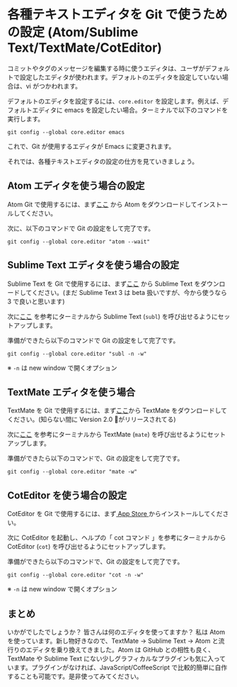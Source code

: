 # 各種テキストエディタを Git で使うための設定 (Atom/Sublime Text/TextMate/CotEditor)
コミットやタグのメッセージを編集する時に使うエディタは、ユーザがデフォルトで設定したエディタが使われます。デフォルトのエディタを設定していない場合は、vi がつかわれます。

デフォルトのエディタを設定するには、`core.editor` を設定します。例えば、デフォルトエディタに emacs を設定したい場合。ターミナルで以下のコマンドを実行します。

```
git config --global core.editor emacs
```

これで、Git が使用するエディタが Emacs に変更されます。


それでは、各種テキストエディタの設定の仕方を見ていきましょう。

## Atom エディタを使う場合の設定
Atom Git で使用するには、まず[ここ](https://atom.io/) から Atom をダウンロードしてインストールしてください。

次に、以下のコマンドで Git の設定をして完了です。

```
git config --global core.editor "atom --wait"
```

## Sublime Text エディタを使う場合の設定
Sublime Text を Git で使用するには、まず[ここ](http://www.sublimetext.com/3) から Sublime Text をダウンロードしてください。(まだ Sublime Text 3 は beta 扱いですが、今から使うなら 3 で良いと思います)

次に[ここ](http://www.sublimetext.com/docs/3/osx_command_line.html) を参考にターミナルから Sublime Text (`subl`) を呼び出せるようにセットアップします。

準備ができたら以下のコマンドで Git の設定をして完了です。

```
git config --global core.editor "subl -n -w"
```

※ `-n` は new window で開くオプション

## TextMate エディタを使う場合
TextMate を Git で使用するには、まず[ここ](http://macromates.com/download)から TextMate をダウンロードしてください。(知らない間に Version 2.0 がリリースされてる)

次に[ここ](http://blog.macromates.com/2005/textmate-shell-utility-tmmate/) を参考にターミナルから TextMate (`mate`) を呼び出せるようにセットアップします。

準備ができたら以下のコマンドで、Git の設定をして完了です。

```
git config --global core.editor "mate -w"
```

## CotEditor を使う場合の設定
CotEditor を Git で使用するには、まず[ App Store ](https://itunes.apple.com/jp/app/coteditor/id1024640650?mt=12)からインストールしてください。

次に CotEditor を起動し、ヘルプの「 cot コマンド 」を参考にターミナルから CotEditor (`cot`) を呼び出せるようにセットアップします。

準備ができたら以下のコマンドで、Git の設定をして完了です。

```
git config --global core.editor "cot -n -w"
```

※ `-n` は new window で開くオプション

## まとめ
いかがでしたでしょうか？
皆さんは何のエディタを使ってますか？
私は Atom を使っています。新し物好きなので、TextMate → Sublime Text → Atom と流行りのエディタを乗り換えてきました。Atom は GitHub との相性も良く、TextMate や Sublime Text にない少しグラフィカルなプラグインも気に入っています。プラグインがなければ、JavaScript/CoffeeScript で比較的簡単に自作することも可能です。是非使ってみてください。
